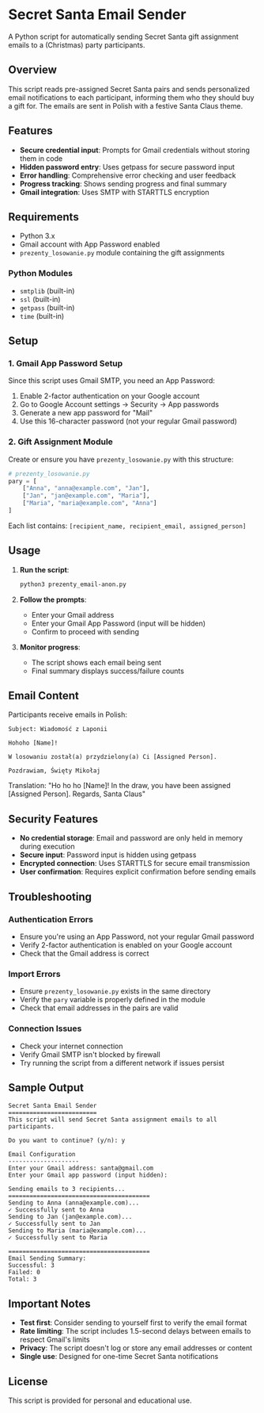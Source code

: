 # Secret Santa Email Sender

A Python script for automatically sending Secret Santa gift assignment emails to a (Christmas) party participants.

## Overview

This script reads pre-assigned Secret Santa pairs and sends personalized email notifications to each participant, informing them who they should buy a gift for. The emails are sent in Polish with a festive Santa Claus theme.

## Features

- **Secure credential input**: Prompts for Gmail credentials without storing them in code
- **Hidden password entry**: Uses getpass for secure password input
- **Error handling**: Comprehensive error checking and user feedback
- **Progress tracking**: Shows sending progress and final summary
- **Gmail integration**: Uses SMTP with STARTTLS encryption

## Requirements

- Python 3.x
- Gmail account with App Password enabled
- `prezenty_losowanie.py` module containing the gift assignments

### Python Modules
- `smtplib` (built-in)
- `ssl` (built-in)  
- `getpass` (built-in)
- `time` (built-in)

## Setup

### 1. Gmail App Password Setup
Since this script uses Gmail SMTP, you need an App Password:

1. Enable 2-factor authentication on your Google account
2. Go to Google Account settings → Security → App passwords
3. Generate a new app password for "Mail"
4. Use this 16-character password (not your regular Gmail password)

### 2. Gift Assignment Module
Create or ensure you have `prezenty_losowanie.py` with this structure:
```python
# prezenty_losowanie.py
pary = [
    ["Anna", "anna@example.com", "Jan"],
    ["Jan", "jan@example.com", "Maria"],
    ["Maria", "maria@example.com", "Anna"]
]
```

Each list contains: `[recipient_name, recipient_email, assigned_person]`

## Usage

1. **Run the script**:
   ```bash
   python3 prezenty_email-anon.py
   ```

2. **Follow the prompts**:
   - Enter your Gmail address
   - Enter your Gmail App Password (input will be hidden)
   - Confirm to proceed with sending

3. **Monitor progress**:
   - The script shows each email being sent
   - Final summary displays success/failure counts

## Email Content

Participants receive emails in Polish:
```
Subject: Wiadomość z Laponii

Hohoho [Name]!

W losowaniu został(a) przydzielony(a) Ci [Assigned Person].

Pozdrawiam, Święty Mikołaj
```

Translation: "Ho ho ho [Name]! In the draw, you have been assigned [Assigned Person]. Regards, Santa Claus"

## Security Features

- **No credential storage**: Email and password are only held in memory during execution
- **Secure input**: Password input is hidden using getpass
- **Encrypted connection**: Uses STARTTLS for secure email transmission
- **User confirmation**: Requires explicit confirmation before sending emails

## Troubleshooting

### Authentication Errors
- Ensure you're using an App Password, not your regular Gmail password
- Verify 2-factor authentication is enabled on your Google account
- Check that the Gmail address is correct

### Import Errors
- Ensure `prezenty_losowanie.py` exists in the same directory
- Verify the `pary` variable is properly defined in the module
- Check that email addresses in the pairs are valid

### Connection Issues
- Check your internet connection
- Verify Gmail SMTP isn't blocked by firewall
- Try running the script from a different network if issues persist

## Sample Output

```
Secret Santa Email Sender
=========================
This script will send Secret Santa assignment emails to all participants.

Do you want to continue? (y/n): y

Email Configuration
--------------------
Enter your Gmail address: santa@gmail.com
Enter your Gmail app password (input hidden): 

Sending emails to 3 recipients...
========================================
Sending to Anna (anna@example.com)...
✓ Successfully sent to Anna
Sending to Jan (jan@example.com)...
✓ Successfully sent to Jan
Sending to Maria (maria@example.com)...
✓ Successfully sent to Maria

========================================
Email Sending Summary:
Successful: 3
Failed: 0
Total: 3
```

## Important Notes

- **Test first**: Consider sending to yourself first to verify the email format
- **Rate limiting**: The script includes 1.5-second delays between emails to respect Gmail's limits
- **Privacy**: The script doesn't log or store any email addresses or content
- **Single use**: Designed for one-time Secret Santa notifications

## License

This script is provided for personal and educational use.

